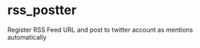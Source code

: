 rss_postter
===========

Register RSS Feed URL and post to twitter account as mentions automatically
